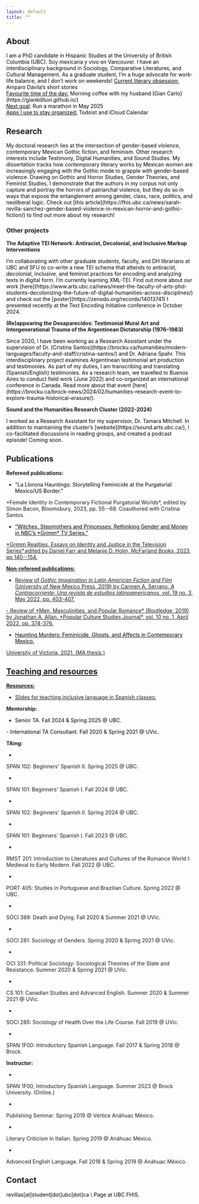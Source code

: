 ```yaml
---
layout: default
title: ""
---
```


## About

<span style="color:black;">
I am a PhD candidate in Hispanic Studies at the University of British Columbia (UBC). 
Soy mexicana y vivo en Vancouver. 
I have an interdisciplinary background in Sociology, 
Comparative Literatures, and Cultural Management. 
As a graduate student, I’m a huge advocate for work-life balance, 
and I don’t work on weekends!
</span>

<span style="color:black;">
<ins>Current literary obsession:</ins>
Amparo Dávila’s short stories<br>
<ins>Favourite time of the day:</ins>
Morning coffee with my husband 
[Gian Carlo](https://giankdiluvi.github.io/)<br>
<ins>Next goal</ins>: Run a marathon in May 2025 <br>
<ins>Apps I use to stay organized:</ins> Todoist and iCloud Calendar
</span>

<!--
My most recent research centers around gendered violence in Mexico,
specifically feminicidio, and the affects engendered between
living bodies and dead bodies through manifestations of
public mourning, artivism (art+activism) and contemporary literature.
My research also explores monstrous representations of
women in North American and Latin American popular culture,
as well as the intersection between Mexican masculinity and neoliberalism.
-->

## Research

<span style="color:black;">
My doctoral research lies at the intersection of gender-based violence,
contemporary Mexican Gothic fiction, and feminism. 
Other research interests include Testimony, Digital Humanities, 
and Sound Studies.
</span>

<span style="color:black;">
My dissertation tracks how contemporary literary works by 
Mexican women are increasingly engaging with the Gothic mode 
to grapple with gender-based violence. 
Drawing on Gothic and Horror Studies, Gender Theories, and Feminist Studies, 
I demonstrate that the authors in my corpus not only capture and portray 
the horrors of patriarchal violence, 
but they do so in ways that expose the entanglement among 
gender, class, race, politics, and neoliberal logic. 
Check out [this article](https://fhis.ubc.ca/news/sarah-revilla-sanchez-gender-based-violence-in-mexican-horror-and-gothic-fiction/) 
to find out more about my research!
</span>

### Other projects

**The Adaptive TEI Network: Antiracist, Decolonial, and Inclusive Markup Interventions**

<span style="color:black;">
I’m collaborating with other graduate students, faculty, 
and DH librarians at UBC and SFU to co-write a new TEI schema 
that attends to antiracist, decolonial, inclusive, and feminist practices 
for encoding and analyzing texts in digital form. 
I’m currently learning XML-TEI.
</span>

<span style="color:black;">
Find out more about our work [here](https://www.arts.ubc.ca/news/meet-the-faculty-of-arts-phd-students-decolonizing-the-future-of-digital-humanities-across-disciplines/) 
and check out the [poster](https://zenodo.org/records/14013741) 
I presented recently at 
the Text Encoding Initiative conference in October 2024.
</span>


**(Re)appearing the Desaparecidos: Testimonial Mural Art and Intergenerational Trauma of the Argentinean Dictatorship (1976–1983)**

<span style="color:black;">
Since 2020, I have been working as a Research Assistant 
under the supervision of Dr. [Cristina Santos](https://brocku.ca/humanities/modern-languages/faculty-and-staff/cristina-santos/) 
and Dr. Adriana Spahr. 
This interdisciplinary project examines 
Argentinean testimonial art production and testimonies. 
As part of my duties, 
I am transcribing and translating (Spanish/English) testimonies. 
As a research team, we travelled to Buenos Aires 
to conduct field work (June 2022) 
and co-organized an international conference in Canada. 
Read more about that event [here](https://brocku.ca/brock-news/2024/02/humanities-research-event-to-explore-trauma-historical-erasure/).
</span>


**Sound and the Humanities Research Cluster (2022-2024)**

<span style="color:black;">
I worked as a Research Assistant for my supervisor, Dr. Tamara Mitchell. 
In addition to maintaining the cluster’s [website](https://sound.arts.ubc.ca/), 
I co-facilitated discussions in reading groups, 
and created a podcast episode! Coming soon.
</span>

## Publications

**Refereed publications:**

- <span style="color:black;">
  "La Llorona Hauntings:
  Storytelling Feminicide at the Purgatorial Mexico/US Border."
</span>
*Female Identity in Contemporary Fictional Purgatorial Worlds*,
edited by Simon Bacon, Bloomsbury, 2023,
pp. 55--68.
Coauthored with Cristina Santos.
<a href="https://www.bloomsbury.com/us/female-identity-in-contemporary-fictional-purgatorial-worlds-9781350227040/">
<i class="fas fa-external-link-alt" style="font-size:20px"></i>

- <span style="color:black;">
  "Witches, Stepmothers and Princesses:
  Rethinking Gender and Money in NBC’s *Grimm* TV Series."
</span>
*Grimm Realities. Essays on Identity and Justice in the Television Series*,edited by Daniel Farr and Melanie D. Holm, McFarland Books, 2023, pp 140--154.
<a href="https://mcfarlandbooks.com/product/grimm-realities/">
<i class="fas fa-external-link-alt" style="font-size:20px"></i>

**Non-refereed publications:**

- Review of *Gothic Imagination in Latin American Fiction and Film*
(University of New Mexico Press, 2019)
by Carmen A. Serrano.
*A Contracorriente: Una revista de estudios latinoamericanos*,
vol. 19 no. 3, May 2022, pp. 403-407.
<a href="https://acontracorriente.chass.ncsu.edu/index.php/acontracorriente/article/view/2248">
<i class="fas fa-external-link-alt" style="font-size:20px"></i>
- Review of *Men, Masculinities, and Popular Romance*
(Routledge, 2019)
by Jonathan A. Allan.
*Popular Culture Studies Journal*,
vol. 10 no. 1, April 2022, pp. 374-376.


- <span style="color:black;">
  Haunting Murders: Feminicide, Ghosts, and Affects in Contemporary Mexico.
</span>
University of Victoria, 2021. (MA thesis.)
<a href="https://dspace.library.uvic.ca/bitstream/handle/1828/13255/Revilla-Sanchez_Sarah_MA_2021.pdf?sequence=5&isAllowed=y">
<i class="fas fa-external-link-alt" style="font-size:20px"></i>

<!--
### Other research projects

**PhD Collab: the TEI Network**

lorem ipsum brief description

<a href="https://www.arts.ubc.ca/news/meet-the-faculty-of-arts-phd-students-decolonizing-the-future-of-digital-humanities-across-disciplines/">
  <i class="fas fa-external-link-alt" style="font-size:20px"></i>  UBC
</a>  &emsp;
<a href="https://zenodo.org/records/14013741">
<i class="fas fa-desktop"></i> poster
</a>

**Sound Cluster**

<a href="https://sound.arts.ubc.ca/">
  <i class="fas fa-external-link-alt" style="font-size:20px"></i>  UBC
</a> 


**Testimony**

blah
-->

## Teaching and resources

**Resources:**

- Slides for teaching inclusive language in Spanish classes: 
<a href="./docs/InclusiveLanguageBeginnersSpanish.pdf">
  <i class="fas fa-desktop" style="font-size:20px"></i>
</a> 

**Mentorship:**

- <span style="color:black;">
  Senior TA. Fall 2024 &amp; Spring 2025 @ UBC.
</span>
- <span style="color:black;">
  International TA Consultant. Fall 2020 &amp; Spring 2021 @ UVic.
</span>


**TAing:**
- <span style="color:black;">
SPAN 102: Beginners' Spanish II.
Spring 2025 @ UBC.
</span>
- <span style="color:black;">
SPAN 101: Beginners' Spanish I.
Fall 2024 @ UBC.
</span>
- <span style="color:black;">
SPAN 102: Beginners' Spanish II.
Spring 2024 @ UBC.
</span>
- <span style="color:black;">
SPAN 101: Beginners' Spanish I.
Fall 2023 @ UBC.
</span>
- <span style="color:black;">
RMST 201: Introduction to Literatures and Cultures
of the Romance World I: Medieval to Early Modern.
Fall 2022 @ UBC.
</span>
- <span style="color:black;">
PORT 405: Studies in Portuguese and Brazilian Culture. Spring 2022 @ UBC.
</span>
- <span style="color:black;">
SOCI 389: Death and Dying. Fall 2020 &amp; Summer 2021 @ UVic.
</span>
- <span style="color:black;">
SOCI 281: Sociology of Genders. Spring 2020 &amp; Spring 2021 @ UVic.
</span>
- <span style="color:black;">
OCI 331: Political Sociology: Sociological Theories of the State and Resistance.
  Summer 2020 &amp; Spring 2021 @ UVic.
</span>
- <span style="color:black;">
CS 101: Canadian Studies and Advanced English. Summer 2020 &amp; Summer 2021 @ UVic.
</span>
- <span style="color:black;">
SOCI 285: Sociology of Health Over the Life Course. Fall 2019 @ UVic.
</span>
- <span style="color:black;">
SPAN 1F00: Introductory Spanish Language. Fall 2017 &amp; Spring 2018 @ Brock.
</span>

**Instructor:**
- <span style="color:black;">
SPAN 1F00, Introductory Spanish Language.
Summer 2023 @ Brock University. (Online.)
</span>
- <span style="color:black;">
Publishing Seminar. Spring 2019 @ Vértice Anáhuac México.
</span>
- <span style="color:black;">
Literary Criticism in Italian. Spring 2019 @ Anáhuac México.
</span>
- <span style="color:black;">
Advanced English Language. Fall 2018 &amp; Spring 2019 @ Anáhuac México.
</span>

## Contact

<span style="color:black;">
revillas[at]student[dot]ubc[dot]ca
</span>\
<span style="color:black;">
Page at UBC FHIS. 
</span>
<a href="https://fhis.ubc.ca/profile/sarah-revilla-sanchez/">
<i class="fas fa-external-link-alt" style="font-size:20px"></i></a>
